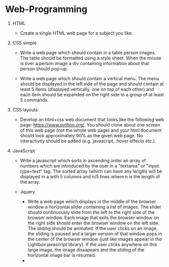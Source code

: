 # Web-Programming

1. HTML
    - Create a single HTML web page for a subject you like.
2. CSS simple
    - Write a web page which should contain in a table person images. The table should be formatted using a style sheet. When the mouse is over a person image a div containing information about that person should pop-up.

    - Write a web page which should contain a vertical menu. The menu should be displayed in the left side of the page and should contain at least 5 items (displayed vertically, one on top of each other) and each item should be expanded on the right side to a group of at least 5 commands.
  
4. CSS layouts 
    - Develop an html+css web document that looks like the following web page: https://www.python.org/. You should clone about one screen of this web page (not the whole web page) and your html document should look approximately 90% as the given web page. No interactivity should be added (e.g. javascript, :hover effects etc.).

5. JavaScript
    - Write a javascript which sorts in ascending order an array of numbers which are introduced by the user in a "textarea" or "input type=text" tag. The sorted array (which can have any length) will be displayed in a <table> with 5 columns and n/5 lines where n is the length of the array.
    
6. Jquery
    - Write a web page which displays in the middle of the browser window a horizontal slider containing a list of images. The slider should continuously slide from the left to the right side of the browser window. Each image that exits the browser window on the right side should enter the browser window on the left side. The sliding should be animated. If the user clicks on an image, the sliding is paused and a larger version of that window pops in the center of the browser window (just like images appear in the Lightbox javascript library). If the user clicks anywhere on this large image, the image dissapears and the sliding of the horizontal image bar is resumed.
    - 
    
